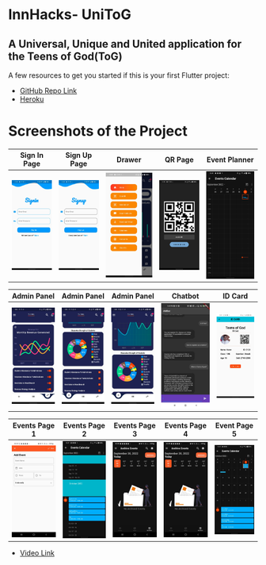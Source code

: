 # InnHacks- UniToG


## A Universal, Unique and United application for the Teens of God(ToG)


A few resources to get you started if this is your first Flutter project:

- [GitHub Repo Link](https://github.com/karan-17/InnHacker)
- [Heroku](https://tog-admin.herokuapp.com/)

# Screenshots of the Project

Sign In Page            |  Sign Up Page                   | Drawer               | QR Page               | Event Planner
:-------------------------:|:-------------------------:|:-------------------------:|:-------------------------:|:-------------------------:|
![signin](https://github.com/karan-17/InnHackers/blob/9c6e7e0391695702d2cfbdec76e3508127c3431a/assets/signin.jpeg) | ![signup](https://github.com/karan-17/InnHackers/blob/9c6e7e0391695702d2cfbdec76e3508127c3431a/assets/signup.jpeg) | ![drawer](https://github.com/karan-17/InnHackers/blob/9c6e7e0391695702d2cfbdec76e3508127c3431a/assets/drawer.jpeg) | ![qrgenerator](https://github.com/karan-17/InnHackers/blob/9c6e7e0391695702d2cfbdec76e3508127c3431a/assets/qrgenerate.jpeg) | ![event](https://github.com/karan-17/InnHackers/blob/50ccecefc6bd78a417c629c8bb2b13fecabda5cf/assets/event.jpeg)

Admin Panel            |  Admin Panel                   | Admin Panel               | Chatbot               | ID Card
:-------------------------:|:-------------------------:|:-------------------------:|:-------------------------:|:-------------------------:|
![Charts](https://github.com/karan-17/InnHackers/blob/df93d36c2463f3ffee17e1a42ac65aa4be52debe/assets/chart1.jpeg) | ![Chart2](https://github.com/karan-17/InnHackers/blob/df93d36c2463f3ffee17e1a42ac65aa4be52debe/assets/chart2.jpeg) | ![Chart3](https://github.com/karan-17/InnHackers/blob/42d2f59049d02387b751d5ebc86e17ad8be64ed4/assets/chart3.jpeg) | ![chatbot](https://github.com/karan-17/InnHackers/blob/42d2f59049d02387b751d5ebc86e17ad8be64ed4/assets/chatbot.jpeg) | ![IdCard](https://github.com/karan-17/InnHackers/blob/df93d36c2463f3ffee17e1a42ac65aa4be52debe/assets/id_card.jpeg)

Events Page 1            |  Events Page 2                   | Events Page 3               | Events Page 4    | Event Page 5
:-------------------------:|:-------------------------:|:-------------------------:|:-------------------------:|:-------------------------:|
![Event1](https://github.com/karan-17/InnHackers/blob/4d95a0ef3d88f55ce9caf9862d1dcd8d8a65456c/assets/event2.jpeg) | ![Event2](https://github.com/karan-17/InnHackers/blob/4d95a0ef3d88f55ce9caf9862d1dcd8d8a65456c/assets/event3.jpeg) | ![Event3](https://github.com/karan-17/InnHackers/blob/4d95a0ef3d88f55ce9caf9862d1dcd8d8a65456c/assets/event4.jpeg) | ![Event4](https://github.com/karan-17/InnHackers/blob/25ab133815d204104a83d7f8af16758eb4a343f9/assets/event4.jpeg) | ![Event5](https://github.com/karan-17/InnHackers/blob/25ab133815d204104a83d7f8af16758eb4a343f9/assets/event5.jpeg)


- [Video Link](https://drive.google.com/file/d/19VUWf8TJ36ggIwGn5t_9O159LIFs8nv4/view?usp=sharing)

